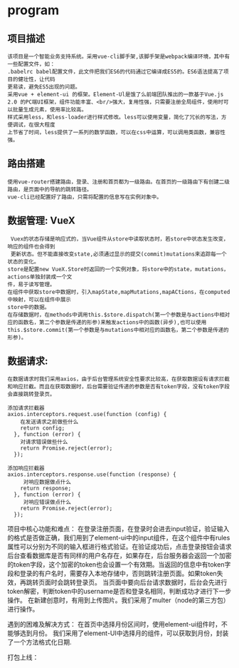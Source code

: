 # program

项目描述
-------
    该项目是一个智能业务支持系统。采用vue-cli脚手架,该脚手架是webpack编译环境，其中有一些配置文件，如：
    .babelrc babel配置文件，此文件把我们ES6的代码通过它编译成ES5的。ES6语法提高了项目的健壮性，让代码
    更易读，避免ES5出现的问题。
    采用vue + element-ui 的框架。Element-Ul是饿了么前端团队推出的一款基于Vue.js 2.0 的PC端UI框架，组件功能丰富、<br/>强大，复用性强，只需要注册全局组件，使用时可以批量生成元素，使用率比较高。
    样式采用less，和less-loader进行样式修改。less可以使用变量，简化了冗长的写法，方便调试，在很大程度
    上节省了时间，less提供了一系列的数学函数，可以在css中运算，可以调用类函数，兼容性强。

路由搭建
-------
    使用vue-router搭建路由，登录、注册和首页都为一级路由。在首页的一级路由下有创建二级路由，是页面中的导航的跳转路径。
    vue-cli已经配置好了路由，只需将配置的信息写在实例对象中。
数据管理: VueX
--------
     Vuex的状态存储是响应式的，当Vue组件从store中读取状态时，若store中状态发生改变，响应的组件也会得到
     更新状态。但不能直接改变state,必须通过显示的提交(commit)mutations来追踪每一个状态的变化。
    store是配置new VueX.Store时返回的一个实例对象，将store中的state，mutations，actions单独封装成一个文
    件，易于读写管理。
    在组件中获取store中数据时，引入mapState,mapMutations,mapACtions，在computed中映射，可以在组件中展示
    store中的数据。
    在存储数据时，在methods中调用this.$store.dispatch(第一个参数是与actions中相对应的函数名，第二个参数是传递的形参)来触发actions中的函数(异步),也可以使用this.$store.commit(第一个参数是与mutations中相对应的函数名，第二个参数是传递的形参)。


数据请求:
-----
    在数据请求时我们采用axios，由于后台管理系统安全性要求比较高，在获取数据设有请求拦截和响应拦截。而且在获取数据时，后台需要验证传递的参数是否有token字段，没有token字段会直接跳转登录页。

    添加请求拦截器
    axios.interceptors.request.use(function (config) {
        在发送请求之前做些什么
        return config;
      }, function (error) {
        对请求错误做些什么
        return Promise.reject(error);
      });

    添加响应拦截器
    axios.interceptors.response.use(function (response) {
         对响应数据做点什么
        return response;
      }, function (error) {
         对响应错误做点什么
        return Promise.reject(error);
      });


项目中核心功能和难点：
    在登录注册页面，在登录时会进去input验证，验证输入的格式是否做正确，我们用到了element-ui中的input组件，在这个组件中有rules属性可以分别为不同的输入框进行格式验证。在验证成功后，点击登录按钮会请求后台查看数据库是否有同样的用户名存在，如果存在，后台服务器会返回一个加密的token字段，这个加密的token也会设置一个有效期。当返回的信息中有token字段和登录的有户名时，需要存入本地存储中，否则跳转注册页面。如果token失效，再跳转页面时会跳转登录页。
    当页面中要向后台请求数据时，后台会先进行token解密，判断token中的username是否和登录名相同，判断成功才进行下一步操作。
    在新建创意时，有用到上传图片。我们采用了multer（node的第三方包）进行操作。

遇到的困难及解决方式：
    在首页中选择月份区间时，使用element-ui组件时，不能够选到月份。
        我们采用了element-UI中选择月的组件，可以获取到月份，封装了一个方法格式化日期.

打包上线：

